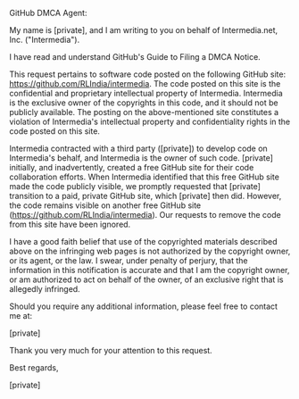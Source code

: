 GitHub DMCA Agent:

My name is [private], and I am writing to you on behalf of Intermedia.net, Inc. ("Intermedia").

I have read and understand GitHub's Guide to Filing a DMCA Notice.

This request pertains to software code posted on the following GitHub site: https://github.com/RLIndia/intermedia. The code posted on this site is the confidential and proprietary intellectual property of Intermedia. Intermedia is the exclusive owner of the copyrights in this code, and it should not be publicly available. The posting on the above-mentioned site constitutes a violation of Intermedia's intellectual property and confidentiality rights in the code posted on this site.

Intermedia contracted with a third party ([private]) to develop code on Intermedia's behalf, and Intermedia is the owner of such code. [private] initially, and inadvertently, created a free GitHub site for their code collaboration efforts. When Intermedia identified that this free GitHub site made the code publicly visible, we promptly requested that [private] transition to a paid, private GitHub site, which [private] then did. However, the code remains visible on another free GitHub site (https://github.com/RLIndia/intermedia). Our requests to remove the code from this site have been ignored.

I have a good faith belief that use of the copyrighted materials described above on the infringing web pages is not authorized by the copyright owner, or its agent, or the law. I swear, under penalty of perjury, that the information in this notification is accurate and that I am the copyright owner, or am authorized to act on behalf of the owner, of an exclusive right that is allegedly infringed.

Should you require any additional information, please feel free to contact me at:

[private]

Thank you very much for your attention to this request.

Best regards,

[private]
